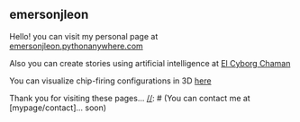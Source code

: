 ## emersonjleon
Hello! you can visit my personal page at [emersonjleon.pythonanywhere.com](https://emersonjleon.pythonanywhere.com)


Also you can create stories using artificial intelligence at [El Cyborg Chaman](https://elcyborgchaman.pythonanywhere.com)

[//]: # (Also you can visit my blog... soon)

You can visualize chip-firing configurations in 3D  [here](https://emersonjleon.pythonanywhere.com/chipfiring)

Thank you for visiting these pages... 
[//]: # (You can contact me at [mypage/contact]... soon)



